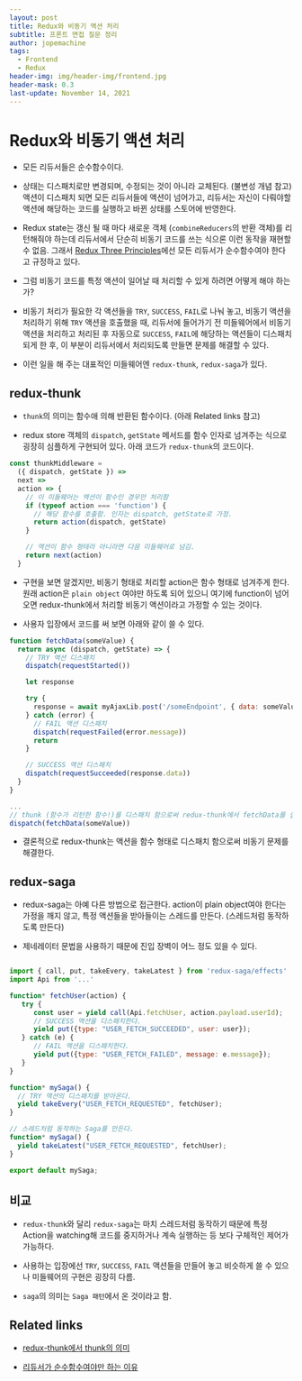 ```yaml
---
layout: post
title: Redux와 비동기 액션 처리
subtitle: 프론트 면접 질문 정리
author: jopemachine
tags:
  - Frontend
  - Redux
header-img: img/header-img/frontend.jpg
header-mask: 0.3
last-update: November 14, 2021
---
```


# Redux와 비동기 액션 처리

- 모든 리듀서들은 순수함수이다.

- 상태는 디스패치로만 변경되며, 수정되는 것이 아니라 교체된다. (불변성 개념 참고) 액션이 디스패치 되면 모든 리듀서들에 액션이 넘어가고, 리듀서는 자신이 다뤄야할 액션에 해당하는 코드를 실행하고 바뀐 상태를 스토어에 반영한다.

- Redux state는 갱신 될 때 마다 새로운 객체 (`combineReducers`의 반환 객체)를 리턴해줘야 하는데 리듀서에서 단순히 비동기 코드를 쓰는 식으론 이런 동작을 재현할 수 없음. 그래서 [Redux Three Principles](https://redux.js.org/understanding/thinking-in-redux/three-principles)에선 모든 리듀서가 순수함수여야 한다고 규정하고 있다.

- 그럼 비동기 코드를 특정 액션이 일어날 때 처리할 수 있게 하려면 어떻게 해야 하는가?

- 비동기 처리가 필요한 각 액션들을 `TRY`, `SUCCESS`, `FAIL`로 나눠 놓고, 비동기 액션을 처리하기 위해 `TRY` 액션을 호출했을 때, 리듀서에 들어가기 전 미들웨어에서 비동기 액션을 처리하고 처리된 후 자동으로 `SUCCESS`, `FAIL`에 해당하는 액션들이 디스패치 되게 한 후, 이 부분이 리듀서에서 처리되도록 만들면 문제를 해결할 수 있다.

- 이런 일을 해 주는 대표적인 미들웨어엔 `redux-thunk`, `redux-saga`가 있다.

## redux-thunk

- `thunk`의 의미는 함수애 의해 반환된 함수이다. (아래 Related links 참고)

- redux store 객체의 `dispatch`, `getState` 메서드를 함수 인자로 넘겨주는 식으로 굉장히 심플하게 구현되어 있다. 아래 코드가 `redux-thunk`의 코드이다.

```js
const thunkMiddleware =
  ({ dispatch, getState }) =>
  next =>
  action => {
    // 이 미들웨어는 액션이 함수인 경우만 처리함
    if (typeof action === 'function') {
      // 해당 함수를 호출함. 인자는 dispatch, getState로 가정.
      return action(dispatch, getState)
    }

    // 액션이 함수 형태라 아니라면 다음 미들웨어로 넘김.
    return next(action)
  }
```

- 구현을 보면 알겠지만, 비동기 형태로 처리할 action은 함수 형태로 넘겨주게 한다. 원래 action은 `plain object` 여야만 하도록 되어 있으니 여기에 function이 넘어오면 redux-thunk에서 처리할 비동기 액션이라고 가정할 수 있는 것이다.

- 사용자 입장에서 코드를 써 보면 아래와 같이 쓸 수 있다.

```js
function fetchData(someValue) {
  return async (dispatch, getState) => {
    // TRY 액션 디스패치
    dispatch(requestStarted())

    let response

    try {
      response = await myAjaxLib.post('/someEndpoint', { data: someValue })
    } catch (error) {
      // FAIL 액션 디스패치
      dispatch(requestFailed(error.message))
      return
    }

    // SUCCESS 액션 디스패치
    dispatch(requestSucceeded(response.data))
  }
}

...
// thunk (함수가 리턴한 함수!)를 디스패치 함으로써 redux-thunk에서 fetchData를 실행
dispatch(fetchData(someValue))
```

- 결론적으로 redux-thunk는 액션을 함수 형태로 디스패치 함으로써 비동기 문제를 해결한다.

## redux-saga

- redux-saga는 아예 다른 방법으로 접근한다. action이 plain object여야 한다는 가정을 깨지 않고, 특정 액션들을 받아들이는 스레드를 만든다. (스레드처럼 동작하도록 만든다)

- 제네레이터 문법을 사용하기 때문에 진입 장벽이 어느 정도 있을 수 있다.

```js

import { call, put, takeEvery, takeLatest } from 'redux-saga/effects'
import Api from '...'

function* fetchUser(action) {
   try {
      const user = yield call(Api.fetchUser, action.payload.userId);
      // SUCCESS 액션을 디스패치한다.
      yield put({type: "USER_FETCH_SUCCEEDED", user: user});
   } catch (e) {
      // FAIL 액션을 디스패치한다.
      yield put({type: "USER_FETCH_FAILED", message: e.message});
   }
}

function* mySaga() {
  // TRY 액션의 디스패치를 받아온다.
  yield takeEvery("USER_FETCH_REQUESTED", fetchUser);
}

// 스레드처럼 동작하는 Saga를 만든다.
function* mySaga() {
  yield takeLatest("USER_FETCH_REQUESTED", fetchUser);
}

export default mySaga;
```

## 비교

- `redux-thunk`와 달리 `redux-saga`는 마치 스레드처럼 동작하기 때문에 특정 Action을 watching해 코드를 중지하거나 계속 실행하는 등 보다 구체적인 제어가 가능하다.

- 사용하는 입장에선 `TRY`, `SUCCESS`, `FAIL` 액션들을 만들어 놓고 비슷하게 쓸 수 있으나 미들웨어의 구현은 굉장히 다름.

- `saga`의 의미는 `Saga 패턴`에서 온 것이라고 함.

## Related links

- [redux-thunk에서 thunk의 의미](https://daveceddia.com/what-is-a-thunk/)

- [리듀서가 순수함수여야만 하는 이유](https://usecode.pw/why-redux-need-reducers-to-be-pure-functions/)